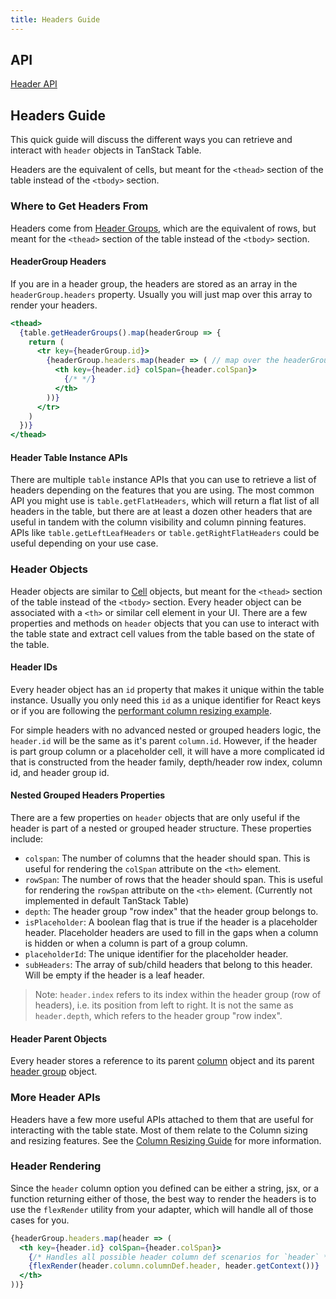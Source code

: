 ```yaml
---
title: Headers Guide
---
```


## API

[Header API](../../api/core/header)

## Headers Guide

This quick guide will discuss the different ways you can retrieve and interact with `header` objects in TanStack Table.

Headers are the equivalent of cells, but meant for the `<thead>` section of the table instead of the `<tbody>` section.

### Where to Get Headers From

Headers come from [Header Groups](../header-groups), which are the equivalent of rows, but meant for the `<thead>` section of the table instead of the `<tbody>` section.

#### HeaderGroup Headers

If you are in a header group, the headers are stored as an array in the `headerGroup.headers` property. Usually you will just map over this array to render your headers.

```jsx
<thead>
  {table.getHeaderGroups().map(headerGroup => {
    return (
      <tr key={headerGroup.id}>
        {headerGroup.headers.map(header => ( // map over the headerGroup headers array
          <th key={header.id} colSpan={header.colSpan}>
            {/* */}
          </th>
        ))}
      </tr>
    )
  })}
</thead>
```

#### Header Table Instance APIs

There are multiple `table` instance APIs that you can use to retrieve a list of headers depending on the features that you are using. The most common API you might use is `table.getFlatHeaders`, which will return a flat list of all headers in the table, but there are at least a dozen other headers that are useful in tandem with the column visibility and column pinning features. APIs like `table.getLeftLeafHeaders` or `table.getRightFlatHeaders` could be useful depending on your use case.

### Header Objects

Header objects are similar to [Cell](../cells) objects, but meant for the `<thead>` section of the table instead of the `<tbody>` section. Every header object can be associated with a `<th>` or similar cell element in your UI. There are a few properties and methods on `header` objects that you can use to interact with the table state and extract cell values from the table based on the state of the table.

#### Header IDs

Every header object has an `id` property that makes it unique within the table instance. Usually you only need this `id` as a unique identifier for React keys or if you are following the [performant column resizing example](../../framework/react/examples/column-resizing-performant).

For simple headers with no advanced nested or grouped headers logic, the `header.id` will be the same as it's parent `column.id`. However, if the header is part group column or a placeholder cell, it will have a more complicated id that is constructed from the header family, depth/header row index, column id, and header group id.

#### Nested Grouped Headers Properties

There are a few properties on `header` objects that are only useful if the header is part of a nested or grouped header structure. These properties include:

- `colspan`: The number of columns that the header should span. This is useful for rendering the `colSpan` attribute on the `<th>` element.
- `rowSpan`: The number of rows that the header should span. This is useful for rendering the `rowSpan` attribute on the `<th>` element. (Currently not implemented in default TanStack Table)
- `depth`: The header group "row index" that the header group belongs to.
- `isPlaceholder`: A boolean flag that is true if the header is a placeholder header. Placeholder headers are used to fill in the gaps when a column is hidden or when a column is part of a group column.
- `placeholderId`: The unique identifier for the placeholder header.
- `subHeaders`: The array of sub/child headers that belong to this header. Will be empty if the header is a leaf header.

> Note: `header.index` refers to its index within the header group (row of headers), i.e. its position from left to right. It is not the same as `header.depth`, which refers to the header group "row index".

#### Header Parent Objects

Every header stores a reference to its parent [column](../columns) object and its parent [header group](../header-groups) object.

### More Header APIs

Headers have a few more useful APIs attached to them that are useful for interacting with the table state. Most of them relate to the Column sizing and resizing features. See the [Column Resizing Guide](../column-resizing) for more information.

### Header Rendering

Since the `header` column option you defined can be either a string, jsx, or a function returning either of those, the best way to render the headers is to use the `flexRender` utility from your adapter, which will handle all of those cases for you.

```jsx
{headerGroup.headers.map(header => (
  <th key={header.id} colSpan={header.colSpan}>
    {/* Handles all possible header column def scenarios for `header` */}
    {flexRender(header.column.columnDef.header, header.getContext())}
  </th>
))}